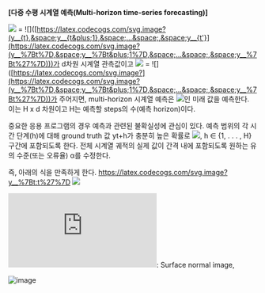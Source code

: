 **[다중 수평 시계열 예측(Multi-horizon time-series forecasting)]**

![]([https://latex.codecogs.com/svg.image?y__{t:t'}](https://latex.codecogs.com/svg.image?y__%7Bt:t%27%7D)) = ![]([https://latex.codecogs.com/svg.image?(y__{t},&space;y__{t&plus;1},&space;...&space;,&space;y__{t'}](https://latex.codecogs.com/svg.image?(y__%7Bt%7D,&space;y__%7Bt&plus;1%7D,&space;...&space;,&space;y__%7Bt%27%7D)))가 d차원 시계열 관측값이고 ![]([https://latex.codecogs.com/svg.image?y__{t:t'}](https://latex.codecogs.com/svg.image?y__%7Bt:t%27%7D)) = ![]([https://latex.codecogs.com/svg.image?](https://latex.codecogs.com/svg.image?(y__%7Bt%7D,&space;y__%7Bt&plus;1%7D,&space;...&space;,&space;y__%7Bt%27%7D))가 주어지면, multi-horizon 시계열 예측은 ![]([https://latex.codecogs.com/svg.image?\\hat{y}__{t'&plus;1:t'&plus;H}](https://latex.codecogs.com/svg.image?%5C%5Chat%7By%7D__%7Bt%27&plus;1:t%27&plus;H%7D))인 미래 값을 예측한다. 이는 H x d 차원이고 H는 예측할 steps의 수(예측 horizon)이다.

중요한 응용 프로그램의 경우 예측과 관련된 불확실성에 관심이 있다. 예측 범위의 각 시간 단계(h)에 대해
ground truth 값 yt+h가 충분히 높은 확률로 ![]([https://latex.codecogs.com/svg.image?[{\\hat{y}](https://latex.codecogs.com/svg.image?%5B%7B%5C%5Chat%7By%7D)}*{t+h}^{L},&space;{\hat{y}}*{t+h}^{U}]), h ∈ {1, . . . , H} 구간에 포함되도록 한다. 전체 시계열 궤적의 실제 값이 간격 내에 포함되도록 원하는 유의 수준(또는 오류율) α를 수정한다. 

즉, 아래의 식을 만족하게 한다.
https://latex.codecogs.com/svg.image?y__%7Bt:t%27%7D
![](https://latex.codecogs.com/svg.image?y__%7Bt:t%27%7D)

![](https://latex.codecogs.com/gif.latex?N): Surface normal image,
>
![image](https://user-images.githubusercontent.com/100551559/172048129-74053baf-9319-4d54-8be7-e523491d7f4b.png)


